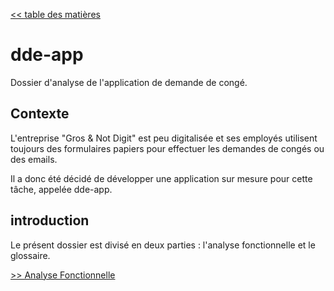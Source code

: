 [<< table des matières](./0-table-matieres)

# dde-app #

Dossier d'analyse de l'application de demande de congé.

## Contexte ##
L'entreprise "Gros & Not Digit" est peu digitalisée et ses employés utilisent toujours des formulaires papiers pour effectuer les demandes de congés ou des emails.

Il a donc été décidé de développer une application sur mesure pour cette tâche, appelée dde-app.

## introduction ##
Le présent dossier est divisé en deux parties : l'analyse fonctionnelle et le glossaire.

[>> Analyse Fonctionnelle](./2-analyse-fonctionnelle.md)